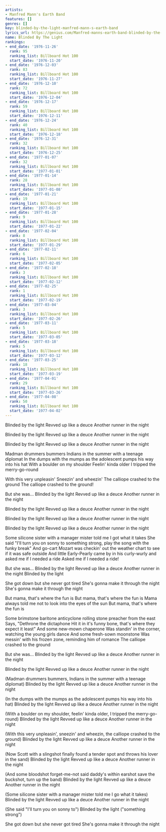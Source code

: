 ```yaml
---
artists:
- Manfred Mann's Earth Band
features: []
genres: []
key: blinded-by-the-light-manfred-mann-s-earth-band
lyrics_url: https://genius.com/Manfred-manns-earth-band-blinded-by-the-light-lyrics
name: Blinded By The Light
rankings:
- end_date: '1976-11-26'
  rank: 95
  ranking_list: Billboard Hot 100
  start_date: '1976-11-20'
- end_date: '1976-12-03'
  rank: 83
  ranking_list: Billboard Hot 100
  start_date: '1976-11-27'
- end_date: '1976-12-10'
  rank: 72
  ranking_list: Billboard Hot 100
  start_date: '1976-12-04'
- end_date: '1976-12-17'
  rank: 59
  ranking_list: Billboard Hot 100
  start_date: '1976-12-11'
- end_date: '1976-12-24'
  rank: 40
  ranking_list: Billboard Hot 100
  start_date: '1976-12-18'
- end_date: '1976-12-31'
  rank: 32
  ranking_list: Billboard Hot 100
  start_date: '1976-12-25'
- end_date: '1977-01-07'
  rank: 32
  ranking_list: Billboard Hot 100
  start_date: '1977-01-01'
- end_date: '1977-01-14'
  rank: 28
  ranking_list: Billboard Hot 100
  start_date: '1977-01-08'
- end_date: '1977-01-21'
  rank: 19
  ranking_list: Billboard Hot 100
  start_date: '1977-01-15'
- end_date: '1977-01-28'
  rank: 9
  ranking_list: Billboard Hot 100
  start_date: '1977-01-22'
- end_date: '1977-02-04'
  rank: 8
  ranking_list: Billboard Hot 100
  start_date: '1977-01-29'
- end_date: '1977-02-11'
  rank: 6
  ranking_list: Billboard Hot 100
  start_date: '1977-02-05'
- end_date: '1977-02-18'
  rank: 3
  ranking_list: Billboard Hot 100
  start_date: '1977-02-12'
- end_date: '1977-02-25'
  rank: 1
  ranking_list: Billboard Hot 100
  start_date: '1977-02-19'
- end_date: '1977-03-04'
  rank: 3
  ranking_list: Billboard Hot 100
  start_date: '1977-02-26'
- end_date: '1977-03-11'
  rank: 5
  ranking_list: Billboard Hot 100
  start_date: '1977-03-05'
- end_date: '1977-03-18'
  rank: 5
  ranking_list: Billboard Hot 100
  start_date: '1977-03-12'
- end_date: '1977-03-25'
  rank: 18
  ranking_list: Billboard Hot 100
  start_date: '1977-03-19'
- end_date: '1977-04-01'
  rank: 29
  ranking_list: Billboard Hot 100
  start_date: '1977-03-26'
- end_date: '1977-04-08'
  rank: 50
  ranking_list: Billboard Hot 100
  start_date: '1977-04-02'
---
```

Blinded by the light
Revved up like a deuce
Another runner in the night

Blinded by the light
Revved up like a deuce
Another runner in the night

Blinded by the light
Revved up like a deuce
Another runner in the night


Madman drummers bummers
Indians in the summer with a teenage diplomat
In the dumps with the mumps as the adolescent pumps his way into his hat
With a boulder on my shoulder
Feelin' kinda older
I tripped the merry-go-round

With this very unpleasin'
Sneezin' and wheezin'
The calliope crashed to the ground
The calliope crashed to the ground!


But she was...
Blinded by the light
Revved up like a deuce
Another runner in the night

Blinded by the light
Revved up like a deuce
Another runner in the night

Blinded by the light
Revved up like a deuce
Another runner in the night

Blinded by the light
Revved up like a deuce
Another runner in the night


Some silicone sister with a manager mister told me I got what it takes
She said "I'll turn you on sonny to something strong, play the song with the funky break"
And go-cart Mozart was checkin' out the weather chart to see if it was safe outside
And little Early-Pearly came by in his curly-wurly and asked me if I needed a ride
Asked me if I needed a ride!


But she was...
Blinded by the light
Revved up like a deuce
Another runner in the night
Blinded by the light


She got down but she never got tired
She's gonna make it through the night
She's gonna make it through the night




But mama, that's where the fun is
But mama, that's where the fun is
Mama always told me not to look into the eyes of the sun
But mama, that's where the fun is


Some brimstone baritone anticyclone rolling stone preacher from the east
Says, "Dethrone the dictaphone
Hit it in it's funny bone, that's where they expect it least"
And some new-mown chaperone
Was standin' in the corner, watching the young girls dance
And some fresh-sown moonstone
Was messin' with his frozen zone, reminding him of romance
The calliope crashed to the ground


But she was...
Blinded by the light
Revved up like a deuce
Another runner in the night

Blinded by the light
Revved up like a deuce
Another runner in the night


(Madman drummers bummers, Indians in the summer with a teenage diplomat)
Blinded by the light
Revved up like a deuce
Another runner in the night

(In the dumps with the mumps as the adolescent pumps his way into his hat)
Blinded by the light
Revved up like a deuce
Another runner in the night

(With a boulder on my shoulder, feelin' kinda older, I tripped the merry-go-round)
Blinded by the light
Revved up like a deuce
Another runner in the night

(With this very unpleasin', sneezin' and wheezin, the calliope crashed to the ground)
Blinded by the light
Revved up like a deuce
Another runner in the night

(Now Scott with a slingshot finally found a tender spot and throws his lover in the sand)
Blinded by the light
Revved up like a deuce
Another runner in the night

(And some bloodshot forget-me-not said daddy's within earshot save the buckshot, turn up the band)
Blinded by the light
Revved up like a deuce
Another runner in the night

(Some silicone sister with a manager mister told me I go what it takes)
Blinded by the light
Revved up like a deuce
Another runner in the night

(She said "I'll turn you on sonny to")
Blinded by the light
("something strong")


She got down but she never got tired
She's gonna make it through the night
